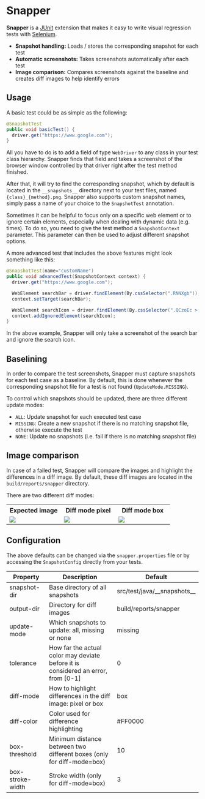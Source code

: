 # Snapper
**Snapper** is a [JUnit](https://junit.org/junit5) extension that makes it easy to write visual regression tests with [Selenium](https://www.selenium.dev).

- **Snapshot handling:** Loads / stores the corresponding snapshot for each test
- **Automatic screenshots:** Takes screenshots automatically after each test
- **Image comparison:** Compares screenshots against the baseline and creates diff images to help identify errors

## Usage
A basic test could be as simple as the following:
```java
@SnapshotTest
public void basicTest() {
  driver.get("https://www.google.com");
}
```
All you have to do is to add a field of type `WebDriver` to any class in your test class hierarchy.
Snapper finds that field and takes a screenshot of the browser window controlled by that driver right after the test method finished.

After that, it will try to find the corresponding snapshot, which by default is located in the `__snapshots__` directory next to your test files, named `{class}_{method}.png`.
Snapper also supports custom snapshot names, simply pass a name of your choice to the `SnapshotTest` annotation.

Sometimes it can be helpful to focus only on a specific web element or to ignore certain elements, especially when dealing with dynamic data (e.g. times).
To do so, you need to give the test method a `SnapshotContext` parameter. This parameter can then be used to adjust different snapshot options.

A more advanced test that includes the above features might look something like this:

```java
@SnapshotTest(name="customName")
public void advancedTest(SnapshotContext context) {
  driver.get("https://www.google.com");

  WebElement searchBar = driver.findElement(By.cssSelector(".RNNXgb"));
  context.setTarget(searchBar);

  WebElement searchIcon = driver.findElement(By.cssSelector(".QCzoEc > svg:nth-child(1)"));
  context.addIgnoredElement(searchIcon);
}
```
In the above example, Snapper will only take a screenshot of the search bar and ignore the search icon.

## Baselining
In order to compare the test screenshots, Snapper must capture snapshots for each test case as a baseline.
By default, this is done whenever the corresponding snapshot file for a test is not found (`UpdateMode.MISSING`).

To control which snapshots should be updated, there are three different update modes:
- `ALL`: Update snapshot for each executed test case
- `MISSING`: Create a new snapshot if there is no matching snapshot file, otherwise execute the test
- `NONE`: Update no snapshots (i.e. fail if there is no matching snapshot file)

## Image comparison
In case of a failed test, Snapper will compare the images and highlight the differences in a diff image.
By default, these diff images are located in the `build/reports/snapper` directory.

There are two different diff modes:

<table width="100%">
  <tr>
    <th width="33%">Expected image</td>
    <th width="33%">Diff mode pixel</td>
    <th width="33%">Diff mode box</td>
  </tr>
  <tr>
    <td width="33%">
      <img src="https://github.com/jmaen/snapper/assets/47495425/f3e02c00-eec4-47a2-9766-6401e94c0d05"/>  
    </td>
    <td width="33%">
      <img src="https://github.com/jmaen/snapper/assets/47495425/5dfc8011-ab90-47a2-b899-c5ae7c235802"/>  
    </td>
    <td width="33%">
      <img src="https://github.com/jmaen/snapper/assets/47495425/4b58c22b-8756-49fd-b7af-6bf074bb9342"/>  
    </td>
  </tr>
</table>



## Configuration
The above defaults can be changed via the `snapper.properties` file or by accessing the `SnapshotConfig` directly from your tests.

| Property | Description | Default |
| --- | --- | ---|
| snapshot-dir | Base directory of all snapshots | src/test/java/\_\_snapshots__ |
| output-dir | Directory for diff images | build/reports/snapper |
| update-mode | Which snapshots to update: all, missing or none | missing |
| tolerance | How far the actual color may deviate before it is considered an error, from [0-1] | 0 |
| diff-mode | How to highlight differences in the diff image: pixel or box | box |
| diff-color | Color used for difference highlighting | #FF0000 |
| box-threshold | Minimum distance between two different boxes (only for diff-mode=box) | 10 |
| box-stroke-width | Stroke width (only for diff-mode=box) | 3 |
